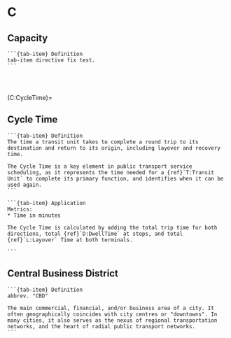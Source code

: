 # C

## Capacity

````{dropdown} Line Capacity
```{tab-item} Definition
tab-item directive fix test.
```
````

````{dropdown} Standing Capacity
````

````{dropdown} Station Capacity
````

````{dropdown} Vehicle Capacity
````

(C:CycleTime)=

## Cycle Time

````{tab-set}
```{tab-item} Definition
The time a transit unit takes to complete a round trip to its destination and return to its origin, including layover and recovery time.

The Cycle Time is a key element in public transport service scheduling, as it represents the time needed for a {ref}`T:Transit Unit` to complete its primary function, and identifies when it can be used again.
```

```{tab-item} Application
Metrics:
* Time in minutes

The Cycle Time is calculated by adding the total trip time for both directions, total {ref}`D:DwellTime` at stops, and total {ref}`L:Layover` Time at both terminals.

```
````

## Central Business District

````{tab-set}
```{tab-item} Definition
abbrev. "CBD"

The main commercial, financial, and/or business area of a city. It often geographically coincides with city centres or "downtowns". In many cities, it also serves as the nexus of regional transportation networks, and the heart of radial public transport networks.
```
````
